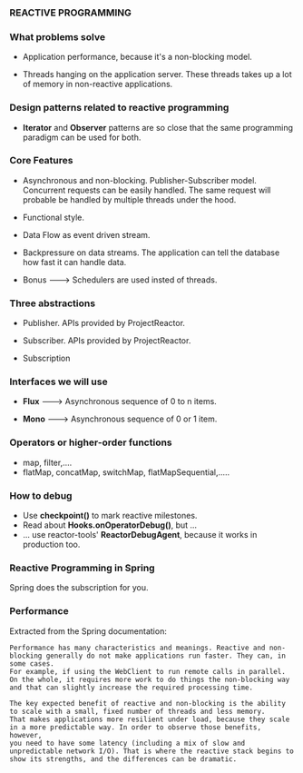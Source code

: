 ### REACTIVE PROGRAMMING

### What problems solve

- Application performance, because it's a non-blocking model.

- Threads hanging on the application server. These threads takes up a lot of memory 
in non-reactive applications.

###  Design patterns related to reactive programming

- **Iterator** and **Observer** patterns are so close that the same programming paradigm 
can be used for both.

### Core Features

- Asynchronous and non-blocking. Publisher-Subscriber model.
  Concurrent requests can be easily handled.
  The same request will probable be handled by multiple threads under the hood.

- Functional style.

- Data Flow as event driven stream.

- Backpressure on data streams.
  The application can tell the database how fast it can handle data.

- Bonus ---> Schedulers are used insted of threads.

### Three abstractions

- Publisher. APIs provided by ProjectReactor.

- Subscriber. APIs provided by ProjectReactor.

- Subscription


### Interfaces we will use

- **Flux** ---> Asynchronous sequence of 0 to n items.

- **Mono** ---> Asynchronous sequence of 0 or 1 item.

### Operators or higher-order functions

- map, filter,....
- flatMap, concatMap, switchMap, flatMapSequential,.....

### How to debug

- Use **checkpoint()** to mark reactive milestones.
- Read about **Hooks.onOperatorDebug()**, but ...
- ... use reactor-tools' **ReactorDebugAgent**, because it works in production too.

### Reactive Programming in Spring

Spring does the subscription for you.

### Performance 

Extracted from the Spring documentation:
```
Performance has many characteristics and meanings. Reactive and non-blocking generally do not make applications run faster. They can, in some cases. 
For example, if using the WebClient to run remote calls in parallel. On the whole, it requires more work to do things the non-blocking way 
and that can slightly increase the required processing time.

The key expected benefit of reactive and non-blocking is the ability to scale with a small, fixed number of threads and less memory.
That makes applications more resilient under load, because they scale in a more predictable way. In order to observe those benefits, however, 
you need to have some latency (including a mix of slow and unpredictable network I/O). That is where the reactive stack begins to show its strengths, and the differences can be dramatic.
```

